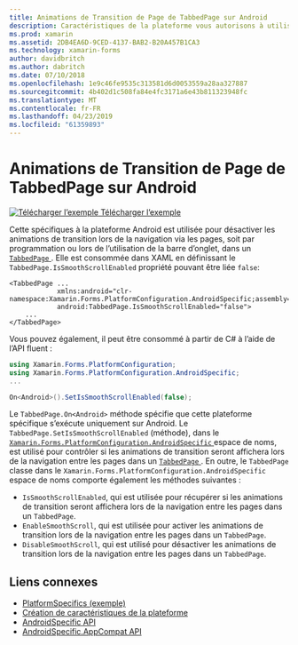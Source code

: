```yaml
---
title: Animations de Transition de Page de TabbedPage sur Android
description: Caractéristiques de la plateforme vous autorisons à utiliser les fonctionnalités qui est disponible uniquement sur une plateforme spécifique, sans avoir à implémenter des convertisseurs personnalisés ou des effets. Cet article explique comment utiliser l’Android spécifique à la plateforme qui désactive les animations de transition en parcourant les pages dans un TabbedPage.
ms.prod: xamarin
ms.assetid: 2DB4EA6D-9CED-4137-BAB2-B20A457B1CA3
ms.technology: xamarin-forms
author: davidbritch
ms.author: dabritch
ms.date: 07/10/2018
ms.openlocfilehash: 1e9c46fe9535c313581d6d0053559a28aa327887
ms.sourcegitcommit: 4b402d1c508fa84e4fc3171a6e43b811323948fc
ms.translationtype: MT
ms.contentlocale: fr-FR
ms.lasthandoff: 04/23/2019
ms.locfileid: "61359893"
---
```

# <a name="tabbedpage-page-transition-animations-on-android"></a>Animations de Transition de Page de TabbedPage sur Android

[![Télécharger l’exemple](~/media/shared/download.png) Télécharger l’exemple](https://developer.xamarin.com/samples/xamarin-forms/userinterface/platformspecifics/)

Cette spécifiques à la plateforme Android est utilisée pour désactiver les animations de transition lors de la navigation via les pages, soit par programmation ou lors de l’utilisation de la barre d’onglet, dans un [ `TabbedPage` ](xref:Xamarin.Forms.TabbedPage). Elle est consommée dans XAML en définissant le `TabbedPage.IsSmoothScrollEnabled` propriété pouvant être liée `false`:

```xaml
<TabbedPage ...
            xmlns:android="clr-namespace:Xamarin.Forms.PlatformConfiguration.AndroidSpecific;assembly=Xamarin.Forms.Core"
            android:TabbedPage.IsSmoothScrollEnabled="false">
    ...
</TabbedPage>
```

Vous pouvez également, il peut être consommé à partir de C# à l’aide de l’API fluent :

```csharp
using Xamarin.Forms.PlatformConfiguration;
using Xamarin.Forms.PlatformConfiguration.AndroidSpecific;
...

On<Android>().SetIsSmoothScrollEnabled(false);
```

Le `TabbedPage.On<Android>` méthode spécifie que cette plateforme spécifique s’exécute uniquement sur Android. Le `TabbedPage.SetIsSmoothScrollEnabled` (méthode), dans le [ `Xamarin.Forms.PlatformConfiguration.AndroidSpecific` ](xref:Xamarin.Forms.PlatformConfiguration.AndroidSpecific) espace de noms, est utilisé pour contrôler si les animations de transition seront affichera lors de la navigation entre les pages dans un [ `TabbedPage` ](xref:Xamarin.Forms.TabbedPage). En outre, le `TabbedPage` classe dans le `Xamarin.Forms.PlatformConfiguration.AndroidSpecific` espace de noms comporte également les méthodes suivantes :

- `IsSmoothScrollEnabled`, qui est utilisée pour récupérer si les animations de transition seront affichera lors de la navigation entre les pages dans un `TabbedPage`.
- `EnableSmoothScroll`, qui est utilisée pour activer les animations de transition lors de la navigation entre les pages dans un `TabbedPage`.
- `DisableSmoothScroll`, qui est utilisé pour désactiver les animations de transition lors de la navigation entre les pages dans un `TabbedPage`.

## <a name="related-links"></a>Liens connexes

- [PlatformSpecifics (exemple)](https://developer.xamarin.com/samples/xamarin-forms/userinterface/platformspecifics/)
- [Création de caractéristiques de la plateforme](~/xamarin-forms/platform/platform-specifics/index.md#creating-platform-specifics)
- [AndroidSpecific API](xref:Xamarin.Forms.PlatformConfiguration.AndroidSpecific)
- [AndroidSpecific.AppCompat API](xref:Xamarin.Forms.PlatformConfiguration.AndroidSpecific.AppCompat)
